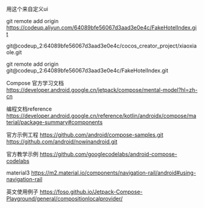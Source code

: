 用这个来自定义ui



git remote add origin https://codeup.aliyun.com/64089bfe56067d3aad3e0e4c/FakeHotelIndex.git

git@codeup_2:64089bfe56067d3aad3e0e4c/cocos_creator_project/xiaoxiaole.git

git remote add origin git@codeup_2:64089bfe56067d3aad3e0e4c/FakeHotelIndex.git


Compose 官方学习文档
https://developer.android.google.cn/jetpack/compose/mental-model?hl=zh-cn

编程文档reference
https://developer.android.google.cn/reference/kotlin/androidx/compose/material/package-summary#components

官方示例工程
https://github.com/android/compose-samples.git 
https://github.com/android/nowinandroid.git


官方教学示例
https://github.com/googlecodelabs/android-compose-codelabs 

material3
https://m2.material.io/components/navigation-rail/android#using-navigation-rail

英文使用例子
https://foso.github.io/Jetpack-Compose-Playground/general/compositionlocalprovider/




